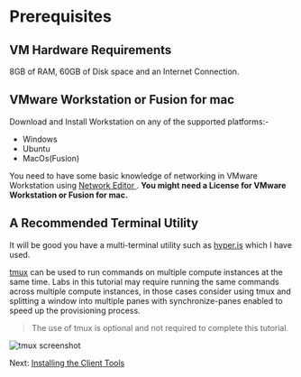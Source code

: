 # Prerequisites


## VM Hardware Requirements
8GB of RAM, 60GB of Disk space and an Internet Connection.


## VMware Workstation or Fusion for mac

Download and Install Workstation on any of the supported platforms:-
* Windows
* Ubuntu
* MacOs(Fusion)

You need to have some basic knowledge of networking in VMware Workstation using [Network Editor ](https://pubs.vmware.com/workstation-11/index.jsp?topic=%2Fcom.vmware.ws.using.doc%2FGUID-D9B0A52D-38A2-45D7-A9EB-987ACE77F93C.html).
**You might need a License for VMware Workstation or Fusion for mac.**


## A Recommended Terminal Utility
It will be good you have a multi-terminal utility such as [hyper.is](https://hyper.is/) which I have used.


[tmux](https://github.com/tmux/tmux/wiki) can be used to run commands on multiple compute instances at the same time. Labs in this tutorial may require running the same commands across multiple compute instances, in those cases consider using tmux and splitting a window into multiple panes with synchronize-panes enabled to speed up the provisioning process.

> The use of tmux is optional and not required to complete this tutorial.

![tmux screenshot](images/tmux-screenshot.png)





Next: [Installing the Client Tools](02-client-tools.md)




